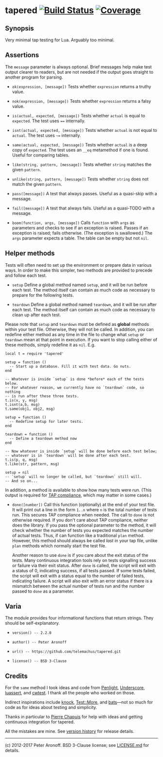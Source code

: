 # tapered [![Build Status](https://travis-ci.org/telemachus/tapered.svg?branch=master)](https://travis-ci.org/telemachus/tapered) [![Coverage](https://codecov.io/gh/telemachus/tapered/branch/master/graph/badge.svg)](https://codecov.io/gh/telemachus/tapered)

## Synopsis

Very minimal tap testing for Lua. Arguably too minimal.

## Assertions

The `message` parameter is always optional. Brief messages help make test output
clearer to readers, but are not needed if the output goes straight to another
program for parsing.

+ `ok(expression, [message])` Tests whether `expression` returns a truthy
  value.

+ `nok(expression, [message])` Tests whether `expression` returns a falsy
  value.

+ `is(actual, expected, [message])` Tests whether `actual` is equal to
  `expected`. The test uses `==` internally.

+ `isnt(actual, expected, [message])` Tests whether `actual` is not equal to
  `actual`. The test uses `~=` internally.

+ `same(actual, expected, [message])` Tests whether `actual` is a deep copy
  of `expected`. The test uses an `__eq` metamethod if one is found. Useful
  for comparing tables.

+ `like(string, pattern, [message])` Tests whether `string` matches the given
  `pattern`.

+ `unlike(string, pattern, [message])` Tests whether `string` does not match
  the given `pattern`.

+ `pass([message])` A test that always passes. Useful as a quasi-skip with a
  message.

+ `fail([message])` A test that always fails. Useful as a quasi-TODO with a
  message.

+ `boom(function, args, [message])` Calls `function` with `args` as
  parameters and checks to see if an exception is raised. Passes if an
  exception is raised; fails otherwise. (The exception is swallowed.) The
  `args` parameter expects a table. The table can be empty but not `nil`.

## Helper methods

Tests will often need to set up the environment or prepare data in various ways.
In order to make this simpler, two methods are provided to precede and follow
each test.

+ `setup` Define a global method named `setup`, and it will be run before each
  test. The method itself can contain as much code as necessary to prepare for
  the following tests.

+ `teardown` Define a global method named `teardown`, and it will be run after
  each test. The method itself can contain as much code as necessary to clean up
  after each test.

Please note that `setup` and `teardown` must be defined as **global** methods
within your test file. Otherwise, they will not be called. In addition, you can
redefine either method as any time in the file to change what `setup` or
`teardown` mean at that point in execution. If you want to stop calling either
of these methods, simply redefine it as `nil`. E.g.

	local t = require 'tapered'

	setup = function ()
	  -- Start up a database. Fill it with test data. Go nuts.
	end

	-- Whatever is inside `setup` is done *before* each of the tests below.
	-- For whatever reason, we currently have no `teardown` code, so nothing
	-- is run after these three tests.
	t.is(x, y, msg)
	t.isnt(a,b, msg)
	t.same(obj1, obj2, msg)

	setup = function ()
	  -- Redefine setup for later tests.
	end

	teardown = function ()
	  -- Define a teardown method now
	end

	-- Now whatever is inside `setup` will be done before each test below;
	-- whatever is in `teardown` will be done after each test.
	t.is(p, q, msg)
	t.like(str, pattern, msg)

	setup = nil
	-- `setup` will no longer be called, but `teardown` still will.
	-- And so on...

In addition, a method is available to show how many tests were run. (This output
is required for [TAP compliance][tap], which may matter in some cases.) 

[tap]: http://testanything.org/tap-specification.html

+ `done([number])` Call this function (optionally) at the end of your test file.
  It will print out a line in the form `1..n` where `n` is the total number
  of tests run. This secures TAP compliance when needed. The call to `done`
  is not otherwise required. If you don't care about TAP compliance, neither does
  the library. If you pass the optional parameter to the method, it will check
  whether the number of tests you expected matches the number of actual tests.
  Thus, if can function like a traditional `plan` method. However, this method
  should always be called *last* in your tap file, unlike `plan` methods which
  normally start the test file.

  Another reason to use `done` is if you care about the exit status of the
  tests. Many continuous integration tools rely on tests signalling success or
  failure via their exit status. After `done` is called, the script will exit
  with a status of 0, indicating success, if all tests passed. If some tests
  failed, the script will exit with a status equal to the number of failed
  tests, indicating failure. A script will also exit with an error status if
  there is a mismatch between the actual number of tests run and the number
  passed to `done` as a parameter.

## Varia

The module provides four informational functions that return strings. They
should be self-explanatory.

+ `version() -- 2.2.0`

+ `author() -- Peter Aronoff`

+ `url() -- https://github.com/telemachus/tapered.git`

+ `license() -- BSD 3-Clause`

## Credits

For the `same` method I took ideas and code from [Penlight][p], [Underscore][u],
[luassert][l], and [cwtest][cw]. I thank all the people who worked on those.

Indirect inspirations include [knock][k], [Test::More][tm], and [bats][b]—not so
much for code as for ideas about testing and simplicity.

Thanks in particular to [Pierre Chapuis][pchapuis] for help with ideas and
getting continuous integration for tapered.

All the mistakes are mine. See [version history][c] for release details.

[p]: https://github.com/stevedonovan/Penlight
[u]: https://github.com/mirven/underscore.lua
[l]: https://github.com/Olivine-Labs/luassert
[cw]: https://github.com/catwell/cwtest
[k]: https://github.com/chneukirchen/knock
[tm]: http://search.cpan.org/perldoc?Test::More
[b]: https://github.com/sstephenson/bats
[c]: /CHANGES.md
[pchapuis]: https://twitter.com/pchapuis

---

(c) 2012-2017 Peter Aronoff. BSD 3-Clause license; see [LICENSE.md][li] for
details.

[li]: /LICENSE.md
